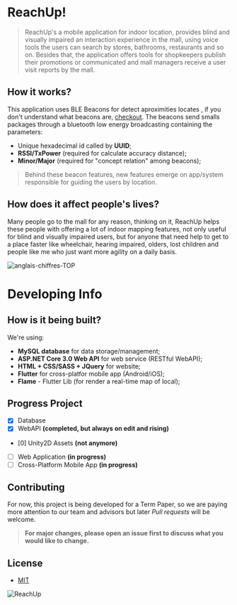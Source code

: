 # ReachUp!


>ReachUp's a mobile application for indoor location, provides blind and visually impaired an interaction experience in the mall, using voice tools the users can search by stores, bathrooms, restaurants and so on. Besides that, the application offers tools for shopkeepers publish their promotions or communicated and mall managers 
>receive a user visit reports by the mall.


## How it works?

This application uses BLE Beacons for detect aproximities locates , if you don't understand what beacons are, [checkout](https://kontakt.io/beacon-basics/what-is-a-beacon/). 
The beacons send smalls packages through a bluetooth low energy broadcasting containing the parameters:

- Unique hexadecimal id called by **UUID**;
- **RSSI/TxPower** (required for calculate accuracy distance);
- **Minor/Major** (required for "concept relation" among beacons);

> Behind these beacon features, new features emerge on app/system responsible for guiding the users by location.

## How does it affect people's lives?

Many people go to the mall for any reason, thinking on it, ReachUp helps these people with offering a lot of indoor mapping features, not only useful for 
blind and visually impaired users, but for anyone that need help to get to a place faster like wheelchair, hearing impaired, olders, 
lost children and people like me who just want more agility on a daily basis.

![anglais-chiffres-TOP](https://user-images.githubusercontent.com/59267719/93686508-1487d380-fa8d-11ea-9b3a-a8523c20918a.png)

# Developing Info

## How is it being built?

We're using:

- **MySQL database** for data storage/management;
- **ASP.NET Core 3.0 Web API** for web service (RESTful WebAPI);
- **HTML + CSS/SASS + JQuery** for website;
- **Flutter** for cross-platfor mobile app (Android/iOS);
- **Flame** - Flutter Lib (for render a real-time map of local);

## Progress Project

- [x] Database
- [x] WebAPI **(completed, but always on edit and rising)**
- [0] Unity2D Assets **(not anymore)**
- [ ] Web Application **(in progress)**
- [ ] Cross-Platform Mobile App **(in progress)**

## Contributing

For now, this project is being developed for a Term Paper, so we are paying more attention to our team and advisors but
later *Pull requests* will be welcome. 

> **For major changes, please open an issue first to discuss what you would like to change.** 

## License

- [MIT](https://choosealicense.com/licenses/mit/)

![ReachUp](https://user-images.githubusercontent.com/59267719/93685984-a55cb000-fa89-11ea-9dfe-4a4906088e3a.png)

